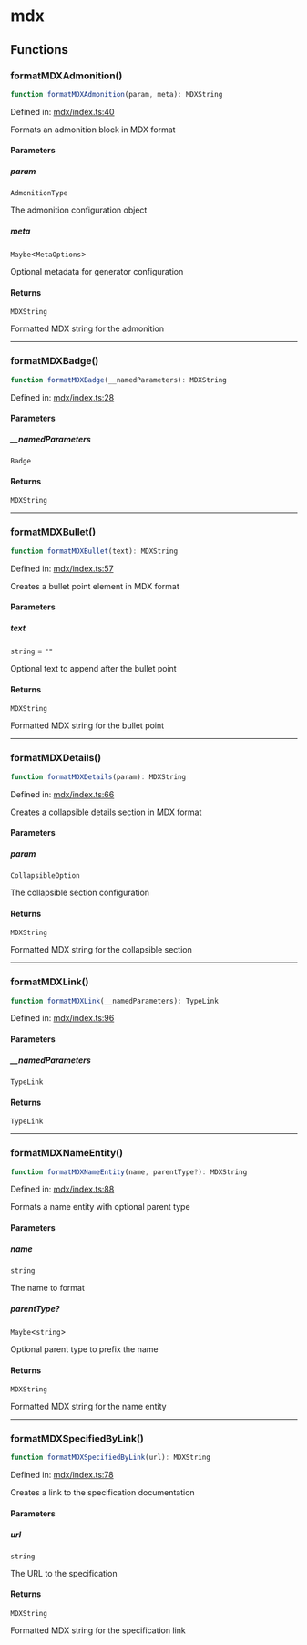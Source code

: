 # mdx

## Functions

### formatMDXAdmonition()

```ts
function formatMDXAdmonition(param, meta): MDXString
```

Defined in: [mdx/index.ts:40](https://github.com/graphql-markdown/graphql-markdown/blob/main/packages/docusaurus/src/mdx/index.ts#L40)

Formats an admonition block in MDX format

#### Parameters

##### param

`AdmonitionType`

The admonition configuration object

##### meta

`Maybe`\<`MetaOptions`\>

Optional metadata for generator configuration

#### Returns

`MDXString`

Formatted MDX string for the admonition

***

### formatMDXBadge()

```ts
function formatMDXBadge(__namedParameters): MDXString
```

Defined in: [mdx/index.ts:28](https://github.com/graphql-markdown/graphql-markdown/blob/main/packages/docusaurus/src/mdx/index.ts#L28)

#### Parameters

##### \_\_namedParameters

`Badge`

#### Returns

`MDXString`

***

### formatMDXBullet()

```ts
function formatMDXBullet(text): MDXString
```

Defined in: [mdx/index.ts:57](https://github.com/graphql-markdown/graphql-markdown/blob/main/packages/docusaurus/src/mdx/index.ts#L57)

Creates a bullet point element in MDX format

#### Parameters

##### text

`string` = `""`

Optional text to append after the bullet point

#### Returns

`MDXString`

Formatted MDX string for the bullet point

***

### formatMDXDetails()

```ts
function formatMDXDetails(param): MDXString
```

Defined in: [mdx/index.ts:66](https://github.com/graphql-markdown/graphql-markdown/blob/main/packages/docusaurus/src/mdx/index.ts#L66)

Creates a collapsible details section in MDX format

#### Parameters

##### param

`CollapsibleOption`

The collapsible section configuration

#### Returns

`MDXString`

Formatted MDX string for the collapsible section

***

### formatMDXLink()

```ts
function formatMDXLink(__namedParameters): TypeLink
```

Defined in: [mdx/index.ts:96](https://github.com/graphql-markdown/graphql-markdown/blob/main/packages/docusaurus/src/mdx/index.ts#L96)

#### Parameters

##### \_\_namedParameters

`TypeLink`

#### Returns

`TypeLink`

***

### formatMDXNameEntity()

```ts
function formatMDXNameEntity(name, parentType?): MDXString
```

Defined in: [mdx/index.ts:88](https://github.com/graphql-markdown/graphql-markdown/blob/main/packages/docusaurus/src/mdx/index.ts#L88)

Formats a name entity with optional parent type

#### Parameters

##### name

`string`

The name to format

##### parentType?

`Maybe`\<`string`\>

Optional parent type to prefix the name

#### Returns

`MDXString`

Formatted MDX string for the name entity

***

### formatMDXSpecifiedByLink()

```ts
function formatMDXSpecifiedByLink(url): MDXString
```

Defined in: [mdx/index.ts:78](https://github.com/graphql-markdown/graphql-markdown/blob/main/packages/docusaurus/src/mdx/index.ts#L78)

Creates a link to the specification documentation

#### Parameters

##### url

`string`

The URL to the specification

#### Returns

`MDXString`

Formatted MDX string for the specification link
